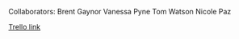 Collaborators: Brent Gaynor
               Vanessa Pyne
               Tom Watson
               Nicole Paz

[Trello link](https://trello.com/AnG3AtAtAl/social-network)
